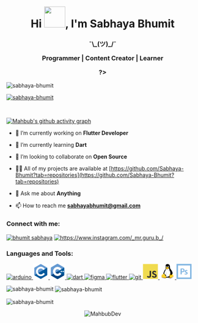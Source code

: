 <h1 align="center">Hi <img src="https://user-images.githubusercontent.com/113710907/204202548-d625ea7e-cab8-432d-8c9a-89b2f95101e5.gif" height="55px" width="55px">, I'm Sabhaya Bhumit</h1>
<h3 align="center">¯\_(ツ)_/¯

</p> 
Programmer | Content Creator | Learner

?></h3>

<p align="left"> <img src="https://komarev.com/ghpvc/?username=sabhaya-bhumit&label=Profile%20views&color=0e75b6&style=flat" alt="sabhaya-bhumit" /> </p>

<p align="left"> <a href="https://github.com/ryo-ma/github-profile-trophy"><img src="https://github-profile-trophy.vercel.app/?username=sabhaya-bhumit" alt="sabhaya-bhumit" /></a> </p>

<p align="left"> <a href="https://twitter.com/" target="blank"><img src="https://img.shields.io/twitter/follow/?logo=twitter&style=for-the-badge" alt="" /></a> </p>

[![Mahbub's github activity graph](https://activity-graph.herokuapp.com/graph?username=Sabhaya-Bhumit&bg_color=ffffff&color=777777&line=ff5200&point=1adbce&area=true&hide_border=true)](https://github.com/Sabhaya-Bhumit/github-readme-activity-graph)



- 🔭 I’m currently working on **Flutter Developer**

- 🌱 I’m currently learning **Dart**

- 👯 I’m looking to collaborate on **Open Source**

- 👨‍💻 All of my projects are available at [https://github.com/Sabhaya-Bhumit?tab=repositories](https://github.com/Sabhaya-Bhumit?tab=repositories)

- 💬 Ask me about **Anything**

- 📫 How to reach me **sabhayabhumit@gmail.com**

<h3 align="left">Connect with me:</h3>
<p align="left">
<a href="https://fb.com/bhumit sabhaya" target="blank"><img align="center" src="https://raw.githubusercontent.com/rahuldkjain/github-profile-readme-generator/master/src/images/icons/Social/facebook.svg" alt="bhumit sabhaya" height="30" width="40" /></a>
<a href="https://instagram.com/https://www.instagram.com/_mr.guru.b_/" target="blank"><img align="center" src="https://raw.githubusercontent.com/rahuldkjain/github-profile-readme-generator/master/src/images/icons/Social/instagram.svg" alt="https://www.instagram.com/_mr.guru.b_/" height="30" width="40" /></a>
</p>

<h3 align="left">Languages and Tools:</h3>
<p align="left"> <a href="https://www.arduino.cc/" target="_blank" rel="noreferrer"> <img src="https://cdn.worldvectorlogo.com/logos/arduino-1.svg" alt="arduino" width="40" height="40"/> </a> <a href="https://www.cprogramming.com/" target="_blank" rel="noreferrer"> <img src="https://raw.githubusercontent.com/devicons/devicon/master/icons/c/c-original.svg" alt="c" width="40" height="40"/> </a> <a href="https://www.w3schools.com/cpp/" target="_blank" rel="noreferrer"> <img src="https://raw.githubusercontent.com/devicons/devicon/master/icons/cplusplus/cplusplus-original.svg" alt="cplusplus" width="40" height="40"/> </a> <a href="https://dart.dev" target="_blank" rel="noreferrer"> <img src="https://www.vectorlogo.zone/logos/dartlang/dartlang-icon.svg" alt="dart" width="40" height="40"/> </a> <a href="https://www.figma.com/" target="_blank" rel="noreferrer"> <img src="https://www.vectorlogo.zone/logos/figma/figma-icon.svg" alt="figma" width="40" height="40"/> </a> <a href="https://flutter.dev" target="_blank" rel="noreferrer"> <img src="https://www.vectorlogo.zone/logos/flutterio/flutterio-icon.svg" alt="flutter" width="40" height="40"/> </a> <a href="https://git-scm.com/" target="_blank" rel="noreferrer"> <img src="https://www.vectorlogo.zone/logos/git-scm/git-scm-icon.svg" alt="git" width="40" height="40"/> </a> <a href="https://developer.mozilla.org/en-US/docs/Web/JavaScript" target="_blank" rel="noreferrer"> <img src="https://raw.githubusercontent.com/devicons/devicon/master/icons/javascript/javascript-original.svg" alt="javascript" width="40" height="40"/> </a> <a href="https://www.linux.org/" target="_blank" rel="noreferrer"> <img src="https://raw.githubusercontent.com/devicons/devicon/master/icons/linux/linux-original.svg" alt="linux" width="40" height="40"/> </a> <a href="https://www.photoshop.com/en" target="_blank" rel="noreferrer"> <img src="https://raw.githubusercontent.com/devicons/devicon/master/icons/photoshop/photoshop-line.svg" alt="photoshop" width="40" height="40"/> </a> </p>

<p><img align="left" src="https://github-readme-stats.vercel.app/api/top-langs?username=sabhaya-bhumit&show_icons=true&locale=en&layout=compact" alt="sabhaya-bhumit" /></p>

<p>&nbsp;<img align="center" src="https://github-readme-stats.vercel.app/api?username=sabhaya-bhumit&show_icons=true&locale=en" alt="sabhaya-bhumit" /></p>

<p><img align="center" src="https://github-readme-streak-stats.herokuapp.com/?user=sabhaya-bhumit&" alt="sabhaya-bhumit" /></p>
<p align="center"> <img src="https://user-images.githubusercontent.com/113710907/204203076-1f367ed6-edb8-46be-8f3e-dee55857931d.gif" alt="MahbubDev"/> 
